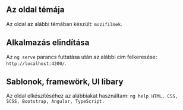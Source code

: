 ## Az oldal témája

Az oldal az alábbi témában készült: `mozifilmek`.

## Alkalmazás elindítása

Az `ng serve` parancs futtatása után az alábbi cím felkeresése: `http://localhost:4200/`.


## Sablonok, framewörk, UI libary

Az oldal elkészítéséhez az alábbiakat használtam: `ng help HTML, CSS, SCSS, Bootstrap, Angular, TypeScript.`
